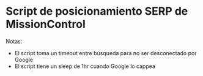 # Script de posicionamiento SERP de MissionControl

Notas:
  * El script toma un timeout entre búsqueda para no ser desconectado por Google
  * El script tiene un sleep de 1hr cuando Google lo cappea
